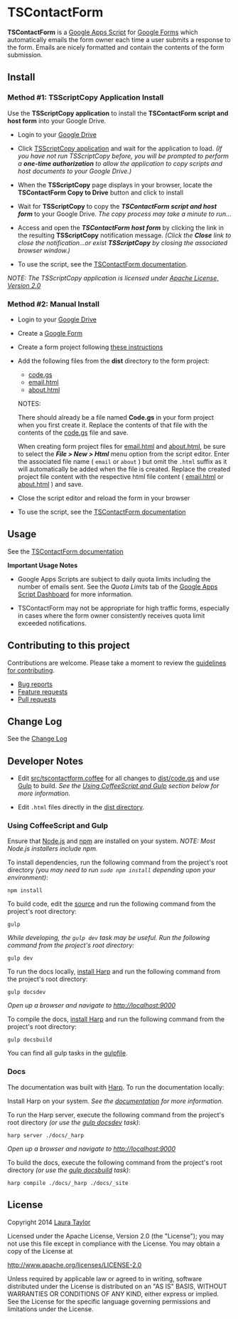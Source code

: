 #  TSContactForm

**TSContactForm** is a [Google Apps Script](https://www.google.com/script/start/) for [Google Forms](https://support.google.com/docs/topic/6063584) which automatically emails the form owner each time a user submits a response to the form.  Emails are nicely formatted and contain the contents of the form submission.



## Install


### Method #1:  TSScriptCopy Application Install

Use the **TSScriptCopy application** to install the **TSContactForm script and host form** into your Google Drive.  

* Login to your [Google Drive](http://drive.google.com)

* Click [TSScriptCopy application](https://script.google.com/macros/s/AKfycbyvyOdWanBy-3ovr_YirIK9gNR-EYkpdYtbROPi7qgrpABO7H09/exec) and wait for the application to load. *(If you have not run TSScriptCopy before, you will be prompted to perform a __one-time authorization__ to allow the application to copy scripts and host documents to your Google Drive.)*

* When the **TSScriptCopy** page displays in your browser, locate the **TSContactForm Copy to Drive** button and click to install

* Wait for **TSScriptCopy** to copy the ***TSContactForm script and host form*** to your Google Drive. *The copy process may take a minute to run...*

* Access and open the ***TSContactForm host form*** by clicking the link in the resulting **TSScriptCopy** notification message.  *(Click the __Close__ link to close the notification...or exist __TSScriptCopy__ by closing the associated browser window.)*

* To use the script, see the [TSContactForm documentation](http://techstreams.github.io/TSContactForm).


*NOTE: The TSScriptCopy application is licensed under [Apache License, Version 2.0](http://www.apache.org/licenses/LICENSE-2.0)*



### Method #2:  Manual Install

* Login to your [Google Drive](http://drive.google.com)

* Create a [Google Form](https://support.google.com/docs/topic/6063584)

* Create a form project following [these instructions](https://developers.google.com/apps-script/managing_projects#creatingSpreadsheet)

* Add the following files from the **dist** directory to the form project:

  * [code.gs](dist/code.gs)
  * [email.html](dist/email.html)
  * [about.html](dist/about.html)

  NOTES:

  There should already be a file named **Code.gs** in your form project when you first create it.  Replace the contents of that file with the contents of the [code.gs](dist/code.gs) file and save.

  When creating form project files for [email.html](dist/email.html) and [about.html](dist/about.html), be sure to select the ***File > New > Html*** menu option from the script editor.  Enter the associated file name ( `email` or `about` ) but omit the `.html` suffix as it will automatically be added when the file is created.  Replace the created project file content with the respective html file content ( [email.html](dist/email.html) or [about.html](dist/about.html) ) and save.

* Close the script editor and reload the form in your browser

* To use the script, see the [TSContactForm documentation](http://techstreams.github.io/TSContactForm)




## Usage

See the [TSContactForm documentation](http://techstreams.github.io/TSContactForm)

**Important Usage Notes**

* Google Apps Scripts are subject to daily quota limits including the number of emails sent.   See the *Quota Limits* tab of the [Google Apps Script Dashboard](https://docs.google.com/macros/dashboard) for more information.

* TSContactForm may not be appropriate for high traffic forms, especially in cases where the form owner consistently receives quota limit exceeded notifications.


## Contributing to this project

Contributions are welcome. Please take a moment to review the [guidelines for contributing](CONTRIBUTING.md).

* [Bug reports](CONTRIBUTING.md#bug-reports)
* [Feature requests](CONTRIBUTING.md#feature-requests)
* [Pull requests](CONTRIBUTING.md#pull-requests)


## Change Log

See the [Change Log](CHANGELOG.md)


## Developer Notes

* Edit [src/tscontactform.coffee](src/tscontactform.coffee) for all changes to [dist/code.gs](dist/code.gs) and use [Gulp](http://gulpjs.com/) to build.  *See the [Using CoffeeScript and Gulp](#using-coffeescript-and-gulp) section below for more information.*

* Edit `.html` files directly in the [dist directory](./dist).


### Using CoffeeScript and Gulp

Ensure that [Node.js](http://nodejs.org/) and [npm](https://github.com/npm/npm) are installed on your system.  *NOTE: Most Node.js installers include npm.*

To install dependencies, run the following command from the project's root directory *(you may need to run `sudo npm install` depending upon your environment)*:

    npm install


To build code, edit the [source](src/tscontactform.coffee) and run the following command from the project's root directory:

    gulp

*While developing, the `gulp dev` task may be useful.  Run the following command from the project's root directory:*

    gulp dev

To run the docs locally, [install Harp](#docs) and run the following command from the project's root directory:

    gulp docsdev

*Open up a browser and navigate to [http://localhost:9000](http://localhost:9000)*

To compile the docs, [install Harp](#docs) and run the following command from the project's root directory:

    gulp docsbuild

You can find all gulp tasks in the [gulpfile](gulpfile.coffee).


### Docs

The documentation was built with [Harp](http://harpjs.com/).  To run the documentation locally:

Install Harp on your system.  *See the [documentation](http://harpjs.com/docs/environment/install) for more information.*

To run the Harp server, execute the following command from the project's root directory *(or use the [gulp docsdev](#using-coffeescript-and-gulp) task)*:

    harp server ./docs/_harp

*Open up a browser and navigate to [http://localhost:9000](http://localhost:9000)*

To build the docs, execute the following command from the project's root directory *(or use the [gulp docsbuild](#using-coffeescript-and-gulp) task)*:

    harp compile ./docs/_harp ./docs/_site



## License

Copyright 2014 [Laura Taylor](https://github.com/techstreams)

Licensed under the Apache License, Version 2.0 (the "License");
you may not use this file except in compliance with the License.
You may obtain a copy of the License at

http://www.apache.org/licenses/LICENSE-2.0

Unless required by applicable law or agreed to in writing, software
distributed under the License is distributed on an "AS IS" BASIS,
WITHOUT WARRANTIES OR CONDITIONS OF ANY KIND, either express or implied.
See the License for the specific language governing permissions and
limitations under the License.

